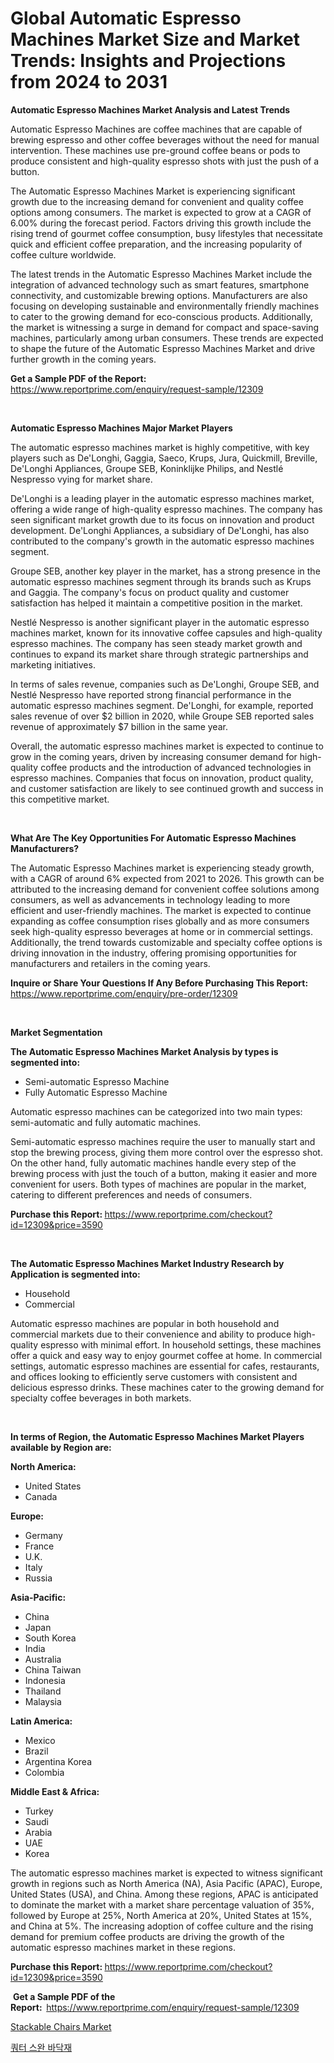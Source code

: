 <p><h1>Global Automatic Espresso Machines Market Size and Market Trends: Insights and Projections from 2024 to 2031</h1></p><p><strong>Automatic Espresso Machines Market Analysis and Latest Trends</strong></p>
<p><p>Automatic Espresso Machines are coffee machines that are capable of brewing espresso and other coffee beverages without the need for manual intervention. These machines use pre-ground coffee beans or pods to produce consistent and high-quality espresso shots with just the push of a button. </p><p>The Automatic Espresso Machines Market is experiencing significant growth due to the increasing demand for convenient and quality coffee options among consumers. The market is expected to grow at a CAGR of 6.00% during the forecast period. Factors driving this growth include the rising trend of gourmet coffee consumption, busy lifestyles that necessitate quick and efficient coffee preparation, and the increasing popularity of coffee culture worldwide.</p><p>The latest trends in the Automatic Espresso Machines Market include the integration of advanced technology such as smart features, smartphone connectivity, and customizable brewing options. Manufacturers are also focusing on developing sustainable and environmentally friendly machines to cater to the growing demand for eco-conscious products. Additionally, the market is witnessing a surge in demand for compact and space-saving machines, particularly among urban consumers. These trends are expected to shape the future of the Automatic Espresso Machines Market and drive further growth in the coming years.</p></p>
<p><strong>Get a Sample PDF of the Report:&nbsp;</strong> <a href="https://www.reportprime.com/enquiry/request-sample/12309">https://www.reportprime.com/enquiry/request-sample/12309</a></p>
<p>&nbsp;</p>
<p><strong>Automatic Espresso Machines Major Market Players</strong></p>
<p><p>The automatic espresso machines market is highly competitive, with key players such as De'Longhi, Gaggia, Saeco, Krups, Jura, Quickmill, Breville, De'Longhi Appliances, Groupe SEB, Koninklijke Philips, and Nestlé Nespresso vying for market share. </p><p>De'Longhi is a leading player in the automatic espresso machines market, offering a wide range of high-quality espresso machines. The company has seen significant market growth due to its focus on innovation and product development. De'Longhi Appliances, a subsidiary of De'Longhi, has also contributed to the company's growth in the automatic espresso machines segment.</p><p>Groupe SEB, another key player in the market, has a strong presence in the automatic espresso machines segment through its brands such as Krups and Gaggia. The company's focus on product quality and customer satisfaction has helped it maintain a competitive position in the market.</p><p>Nestlé Nespresso is another significant player in the automatic espresso machines market, known for its innovative coffee capsules and high-quality espresso machines. The company has seen steady market growth and continues to expand its market share through strategic partnerships and marketing initiatives.</p><p>In terms of sales revenue, companies such as De'Longhi, Groupe SEB, and Nestlé Nespresso have reported strong financial performance in the automatic espresso machines segment. De'Longhi, for example, reported sales revenue of over $2 billion in 2020, while Groupe SEB reported sales revenue of approximately $7 billion in the same year.</p><p>Overall, the automatic espresso machines market is expected to continue to grow in the coming years, driven by increasing consumer demand for high-quality coffee products and the introduction of advanced technologies in espresso machines. Companies that focus on innovation, product quality, and customer satisfaction are likely to see continued growth and success in this competitive market.</p></p>
<p>&nbsp;</p>
<p><strong>What Are The Key Opportunities For Automatic Espresso Machines Manufacturers?</strong></p>
<p><p>The Automatic Espresso Machines market is experiencing steady growth, with a CAGR of around 6% expected from 2021 to 2026. This growth can be attributed to the increasing demand for convenient coffee solutions among consumers, as well as advancements in technology leading to more efficient and user-friendly machines. The market is expected to continue expanding as coffee consumption rises globally and as more consumers seek high-quality espresso beverages at home or in commercial settings. Additionally, the trend towards customizable and specialty coffee options is driving innovation in the industry, offering promising opportunities for manufacturers and retailers in the coming years.</p></p>
<p><strong>Inquire or Share Your Questions If Any Before Purchasing This Report:</strong> <a href="https://www.reportprime.com/enquiry/pre-order/12309">https://www.reportprime.com/enquiry/pre-order/12309</a></p>
<p>&nbsp;</p>
<p><strong>Market Segmentation</strong></p>
<p><strong>The Automatic Espresso Machines Market Analysis by types is segmented into:</strong></p>
<p><ul><li>Semi-automatic Espresso Machine</li><li>Fully Automatic Espresso Machine</li></ul></p>
<p><p>Automatic espresso machines can be categorized into two main types: semi-automatic and fully automatic machines. </p><p>Semi-automatic espresso machines require the user to manually start and stop the brewing process, giving them more control over the espresso shot. On the other hand, fully automatic machines handle every step of the brewing process with just the touch of a button, making it easier and more convenient for users. Both types of machines are popular in the market, catering to different preferences and needs of consumers.</p></p>
<p><strong>Purchase this Report:&nbsp;</strong><a href="https://www.reportprime.com/checkout?id=12309&price=3590">https://www.reportprime.com/checkout?id=12309&price=3590</a></p>
<p>&nbsp;</p>
<p><strong>The Automatic Espresso Machines Market Industry Research by Application is segmented into:</strong></p>
<p><ul><li>Household</li><li>Commercial</li></ul></p>
<p><p>Automatic espresso machines are popular in both household and commercial markets due to their convenience and ability to produce high-quality espresso with minimal effort. In household settings, these machines offer a quick and easy way to enjoy gourmet coffee at home. In commercial settings, automatic espresso machines are essential for cafes, restaurants, and offices looking to efficiently serve customers with consistent and delicious espresso drinks. These machines cater to the growing demand for specialty coffee beverages in both markets.</p></p>
<p>&nbsp;</p>
<p><strong>In terms of Region, the Automatic Espresso Machines Market Players available by Region are:</strong></p>
<p>
    <p> <strong> North America: </strong>
        <ul>
            <li>United States</li>
            <li>Canada</li>
        </ul>
        </p> 
    <p> <strong> Europe: </strong>
        <ul>
            <li>Germany</li>
            <li>France</li>
            <li>U.K.</li>
            <li>Italy</li>
            <li>Russia</li>
        </ul>
        </p> 
    <p> <strong> Asia-Pacific: </strong>
        <ul>
            <li>China</li>
            <li>Japan</li>
            <li>South Korea</li>
            <li>India</li>
            <li>Australia</li>
            <li>China Taiwan</li>
            <li>Indonesia</li>
            <li>Thailand</li>
            <li>Malaysia</li>
        </ul>
        </p> 
    <p> <strong> Latin America: </strong>
        <ul>
            <li>Mexico</li>
            <li>Brazil</li>
            <li>Argentina Korea</li>
            <li>Colombia</li>
        </ul>
        </p> 
    <p> <strong> Middle East & Africa: </strong>
        <ul>
            <li>Turkey</li>
            <li>Saudi</li>
            <li>Arabia</li>
            <li>UAE</li>
            <li>Korea</li>
        </ul>
    </p>
    </p>
<p><p>The automatic espresso machines market is expected to witness significant growth in regions such as North America (NA), Asia Pacific (APAC), Europe, United States (USA), and China. Among these regions, APAC is anticipated to dominate the market with a market share percentage valuation of 35%, followed by Europe at 25%, North America at 20%, United States at 15%, and China at 5%. The increasing adoption of coffee culture and the rising demand for premium coffee products are driving the growth of the automatic espresso machines market in these regions.</p></p>
<p><strong>Purchase this Report: </strong><a href="https://www.reportprime.com/checkout?id=12309&price=3590">https://www.reportprime.com/checkout?id=12309&price=3590</a></p>
<p>&nbsp;<strong>Get a Sample PDF of the Report:&nbsp;&nbsp;</strong><a href="https://www.reportprime.com/enquiry/request-sample/12309">https://www.reportprime.com/enquiry/request-sample/12309</a></p>
<p><strong></strong></p>
<p><p><a href="https://github.com/RichRobinson5/Market-Research-Report-List-4/blob/main/stackable-chairs-market.md">Stackable Chairs Market</a></p><p><a href="https://github.com/sougarounis/Market-Research-Report-List-3/blob/main/62745222282.md">쿼터 스완 바닥재</a></p></p>